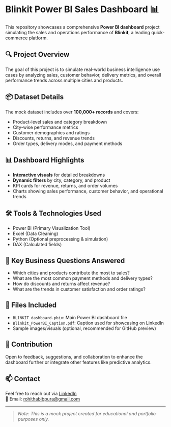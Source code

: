 # Blinkit Power BI Sales Dashboard 📊

This repository showcases a comprehensive **Power BI dashboard** project simulating the sales and operations performance of **Blinkit**, a leading quick-commerce platform.

## 🔍 Project Overview

The goal of this project is to simulate real-world business intelligence use cases by analyzing sales, customer behavior, delivery metrics, and overall performance trends across multiple cities and products.

## 📦 Dataset Details

The mock dataset includes over **100,000+ records** and covers:
- Product-level sales and category breakdown
- City-wise performance metrics
- Customer demographics and ratings
- Discounts, returns, and revenue trends
- Order types, delivery modes, and payment methods

## 📊 Dashboard Highlights

- **Interactive visuals** for detailed breakdowns
- **Dynamic filters** by city, category, and product
- KPI cards for revenue, returns, and order volumes
- Charts showing sales performance, customer behavior, and operational trends

## 🛠 Tools & Technologies Used

- Power BI (Primary Visualization Tool)
- Excel (Data Cleaning)
- Python (Optional preprocessing & simulation)
- DAX (Calculated fields)

## 🚀 Key Business Questions Answered

- Which cities and products contribute the most to sales?
- What are the most common payment methods and delivery types?
- How do discounts and returns affect revenue?
- What are the trends in customer satisfaction and order ratings?

## 📂 Files Included

- `BLINKIT dashboard.pbix`: Main Power BI dashboard file
- `Blinkit_PowerBI_Caption.pdf`: Caption used for showcasing on LinkedIn
- Sample images/visuals (optional, recommended for GitHub preview)

## 🤝 Contribution

Open to feedback, suggestions, and collaboration to enhance the dashboard further or integrate other features like predictive analytics.

## 📫 Contact

Feel free to reach out via [LinkedIn](https://linkedin.com/in/rohit-priyanshu-530011244)  
📧 Email: rohithabibpura@gmail.com

---

> *Note: This is a mock project created for educational and portfolio purposes only.*
